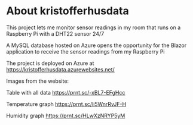 # About kristofferhusdata
This project lets me monitor sensor readings in my room that runs on a Raspberry Pi with a DHT22 sensor 24/7

A MySQL database hosted on Azure opens the opportunity for the Blazor application to receive the sensor readings from my Raspberry Pi

The project is deployed on Azure at https://kristofferhusdata.azurewebsites.net/


Images from the website:

Table with all data
https://prnt.sc/-xBL7-EFgHcc

Temperature graph
https://prnt.sc/li5WnrRvJF-H

Humidity graph
https://prnt.sc/HLwXzNRYP5yM


